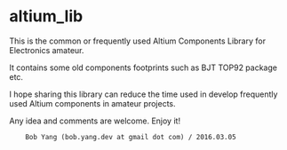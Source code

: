 # altium_lib
This is the common or frequently used Altium Components Library for Electronics amateur.

It contains some old components footprints such as BJT TOP92 package etc.

I hope sharing this library can reduce the time used in develop frequently used Altium components in amateur projects.

Any idea and comments are welcome. Enjoy it!

        Bob Yang (bob.yang.dev at gmail dot com) / 2016.03.05
